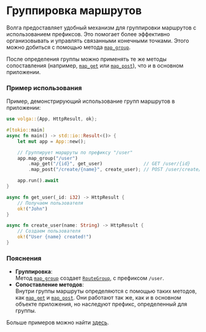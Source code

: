 # Группировка маршрутов

Волга предоставляет удобный механизм для группировки маршрутов с использованием префиксов. Это помогает более эффективно организовывать и управлять связанными конечными точками. Этого можно добиться с помощью метода [`map_group`](https://docs.rs/volga/latest/volga/app/struct.App.html#method.map_group). 

После определения группы можно применять те же методы сопоставления (например, [`map_get`](https://docs.rs/volga/latest/volga/app/router/struct.RouteGroup.html#method.map_get) или [`map_post`](https://docs.rs/volga/latest/volga/app/router/struct.RouteGroup.html#method.map_post)), что и в основном приложении.

### Пример использования

Пример, демонстрирующий использование групп маршрутов в приложении:

```rust
use volga::{App, HttpResult, ok};

#[tokio::main]
async fn main() -> std::io::Result<()> {
    let mut app = App::new();

    // Группирует маршруты по префиксу "/user"
    app.map_group("/user")
        .map_get("/{id}", get_user)               // GET /user/{id}
        .map_post("/create/{name}", create_user); // POST /user/create/{name}

    app.run().await
}

async fn get_user(_id: i32) -> HttpResult {
    // Получаем пользователя
    ok!("John")
}

async fn create_user(name: String) -> HttpResult {
    // Создаем пользователя
    ok!("User {name} created!")
}
```

### Пояснения

- **Группировка**:  
  Метод [`map_group`](https://docs.rs/volga/latest/volga/app/struct.App.html#method.map_group) создает [`RouteGroup`](https://docs.rs/volga/latest/volga/app/router/struct.RouteGroup.html), с префиксом `/user`.  
- **Сопоставление методов**:  
  Внутри группы маршруты определяются с помощью таких методов, как [`map_get`](https://docs.rs/volga/latest/volga/app/router/struct.RouteGroup.html#method.map_get) и [`map_post`](https://docs.rs/volga/latest/volga/app/router/struct.RouteGroup.html#method.map_post). Они работают так же, как и в основном объекте приложения, но наследуют префикс, определенный для группы.

Больше примеров можно найти [здесь](https://github.com/RomanEmreis/volga/blob/main/examples/route_groups.rs).
